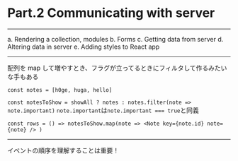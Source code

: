 # Part.2 Communicating with server

---

a. Rendering a collection, modules
b. Forms
c. Getting data from server
d. Altering data in server
e. Adding styles to React app

---

配列を map して増やすとき、フラグが立ってるときにフィルタして作るみたいな手もある

`const notes = [h0ge, huga, hello]`

`const notesToShow = showAll ? notes : notes.filter(note => note.important)`
`note.important`は`note.important === true`と同義

`const rows = () => notesToShow.map(note => <Note key={note.id} note={note} /> )`

---

イベントの順序を理解することは重要！
